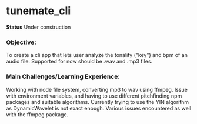# tunemate_cli


**Status** Under construction


<h3>Objective:</h3> To create a cli app that lets user analyze the tonality ("key") and bpm of an audio file. Supported for now should be .wav and .mp3 files.
 
</br>
<h3>Main Challenges/Learning Experience:</h3> 

Working with node file system, converting mp3 to wav using ffmpeg. Issue with environment variables, and having to use different pitchfinding npm packages and suitable algorithms. Currently trying to use the YIN algorithm as DynamicWavelet is not exact enough. Various issues encountered as well with the ffmpeg package.
